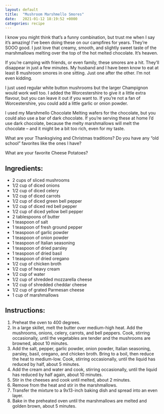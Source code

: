 ```yaml
---
layout: default
title:  "Mushroom Marshmello Smores"
date:   2021-01-12 18:19:52 +0000
categories: recipe
---
```

I know you might think that’s a funny combination, but trust me when I say it’s amazing! I’ve been doing these on our campfires for years. They’re SOOO good. I just love that creamy, smooth, and slightly sweet taste of the marshmallows melting over the top of the hot melted chocolate. It’s heaven.

If you’re camping with friends, or even family, these smores are a hit. They’ll disappear in just a few minutes. My husband and I have been know to eat at least 8 mushroom smores in one sitting. Just one after the other. I’m not even kidding.

I just used regular white button mushrooms but the larger Champignon would work well too. I added the Worcestershire to give it a little extra flavour, but you can leave it out if you want to. If you’re not a fan of Worcestershire, you could add a little garlic or onion powder.

I used my Marshmello Chocolate Melting wafers for the chocolate, but you could also use a bar of dark chocolate. If you’re serving these at home I’d use dark chocolate, because the melty marshmallows will melt the chocolate – and it might be a bit too rich, even for my taste.

What are your Thanksgiving and Christmas traditions? Do you have any “old school” favorites like the ones I have?

What are your favorite Cheese Potatoes?
## Ingredients:

- 2 cups of sliced mushrooms
- 1/2 cup of diced onions
- 1/2 cup of diced celery
- 1/2 cup of diced carrots
- 1/2 cup of diced green bell pepper
- 1/2 cup of diced red bell pepper
- 1/2 cup of diced yellow bell pepper
- 2 tablespoons of butter
- 1 teaspoon of salt
- 1 teaspoon of fresh ground pepper
- 1 teaspoon of garlic powder
- 1 teaspoon of onion powder
- 1 teaspoon of Italian seasoning
- 1 teaspoon of dried parsley
- 1 teaspoon of dried basil
- 1 teaspoon of dried oregano
- 1/2 cup of chicken broth
- 1/2 cup of heavy cream
- 1/2 cup of water
- 1/2 cup of shredded mozzarella cheese
- 1/2 cup of shredded cheddar cheese
- 1/2 cup of grated Parmesan cheese
- 1 cup of marshmallows

## Instructions:
1. Preheat the oven to 400 degrees.
2. In a large skillet, melt the butter over medium-high heat. Add the mushrooms, onions, celery, carrots, and bell peppers. Cook, stirring occasionally, until the vegetables are tender and the mushrooms are browned, about 10 minutes.
3. Add the salt, pepper, garlic powder, onion powder, Italian seasoning, parsley, basil, oregano, and chicken broth. Bring to a boil, then reduce the heat to medium-low. Cook, stirring occasionally, until the liquid has reduced by half, about 5 minutes.
4. Add the cream and water and cook, stirring occasionally, until the liquid has reduced by half again, about 10 minutes.
5. Stir in the cheeses and cook until melted, about 2 minutes.
6. Remove from the heat and stir in the marshmallows.
7. Transfer the mixture to a 9x13-inch baking dish and spread into an even layer.
8. Bake in the preheated oven until the marshmallows are melted and golden brown, about 5 minutes.


